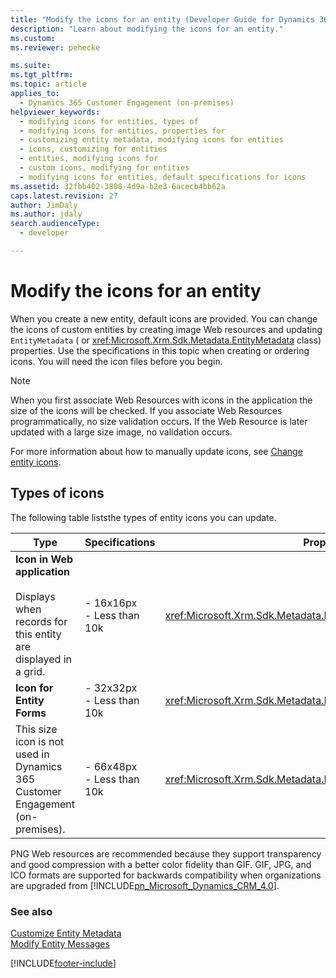 ```yaml
---
title: "Modify the icons for an entity (Developer Guide for Dynamics 365 Customer Engagement) | MicrosoftDocs"
description: "Learn about modifying the icons for an entity."
ms.custom: 
ms.reviewer: pehecke

ms.suite: 
ms.tgt_pltfrm: 
ms.topic: article
applies_to: 
  - Dynamics 365 Customer Engagement (on-premises)
helpviewer_keywords: 
  - modifying icons for entities, types of
  - modifying icons for entities, properties for
  - customizing entity metadata, modifying icons for entities
  - icons, customizing for entities
  - entities, modifying icons for
  - custom icons, modifying for entities
  - modifying icons for entities, default specifications for icons
ms.assetid: 32fbb402-3808-4d9a-b2e3-6acecb4bb62a
caps.latest.revision: 27
author: JimDaly
ms.author: jdaly
search.audienceType: 
  - developer

---
```


# Modify the icons for an entity

When you create a new entity, default icons are provided. You can change the icons of custom entities by creating image Web resources and updating `EntityMetadata` (<xref href="Microsoft.Dynamics.CRM.EntityMetadata?text=EntityMetadata EntityType" /> or <xref:Microsoft.Xrm.Sdk.Metadata.EntityMetadata> class) properties. Use the specifications in this topic when creating or ordering icons. You will need the icon files before you begin.  

> [!NOTE]
>  When you first associate Web Resources with icons in the application the size of the icons will be checked. If you associate Web Resources programmatically, no size validation occurs. If the Web Resource is later updated with a large size image, no validation occurs.  

 For more information about how to manually update icons, see [Change entity icons](/previous-versions/dynamicscrm-2016/admins-customizers-dynamics-365/mt826682(v=crm.8)).  

## Types of icons  
 The following table liststhe types of entity icons you can update.  


|                                                             Type                                                             |           Specifications           |                            Property                             |
|------------------------------------------------------------------------------------------------------------------------------|------------------------------------|-----------------------------------------------------------------|
|            **Icon in Web application**<br /><br /> Displays when records for this entity are displayed in a grid.            | -   16x16px<br />-   Less than 10k | <xref:Microsoft.Xrm.Sdk.Metadata.EntityMetadata.IconSmallName>  |
|                                                  **Icon for Entity Forms**                                                   | -   32x32px<br />-   Less than 10k | <xref:Microsoft.Xrm.Sdk.Metadata.EntityMetadata.IconMediumName> |
| This size icon is not used in Dynamics 365 Customer Engagement (on-premises). | -   66x48px<br />-   Less than 10k | <xref:Microsoft.Xrm.Sdk.Metadata.EntityMetadata.IconLargeName>  |

 PNG Web resources are recommended because they support transparency and good compression with a better color fidelity than GIF. GIF, JPG, and ICO formats are supported for backwards compatibility when organizations are upgraded from [!INCLUDE[pn_Microsoft_Dynamics_CRM_4.0](../includes/pn-microsoft-dynamics-crm-4-0.md)].  

### See also  
 [Customize Entity Metadata](customize-entity-metadata.md)   
 [Modify Entity Messages](modify-messages-entity.md)


[!INCLUDE[footer-include](../../../includes/footer-banner.md)]
